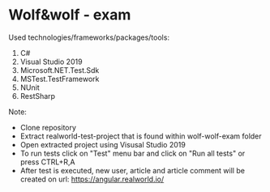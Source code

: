 # Wolf&wolf - exam

Used technologies/frameworks/packages/tools:
1. C#
2. Visual Studio 2019
3. Microsoft.NET.Test.Sdk
4. MSTest.TestFramework
5. NUnit
6. RestSharp

Note:
- Clone repository
- Extract realworld-test-project that is found within wolf-wolf-exam folder
- Open extracted project using Visusal Studio 2019
- To run tests click on "Test" menu bar and click on "Run all tests" or press CTRL+R,A
- After test is executed, new user, article and article comment will be created on url: https://angular.realworld.io/
